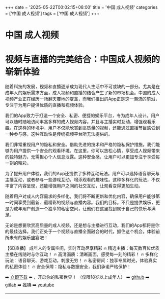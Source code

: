 +++
date = '2025-05-22T00:02:15+08:00'
title = '中国 成人视频'
categories = ['中国 成人视频']
tags = ['中国 成人视频']
+++

# 中国 成人视频

# 视频与直播的完美结合：中国成人视频的崭新体验

随着科技的发展，视频和直播逐渐成为现代人生活中不可或缺的一部分。尤其是在成年人的娱乐需求方面，成人视频和直播的结合产生了新的市场机会。中国的成人视频产业正在经历一场翻天覆地的变革，而我们推出的App正是这一潮流的前沿，专注于为用户提供优质的直播和视频体验。

我们的App致力于打造一个安全、私密、便捷的娱乐平台，专为成年人设计。用户可以随时随地访问丰富多样的成人视频内容，并且与主播实时互动，增强观看乐趣。在这样的环境中，用户不仅能欣赏到高质量的视频，还能通过直播节目感受到一种参与感，这种互动性是传统视频平台所无法提供的。

我们非常重视用户的隐私和安全。借助先进的技术和严格的隐私保护措施，我们能够为用户提供一个安全的观看环境。在这里，你可以放松心情，享受成人视频带来的独特魅力，无需担心个人信息泄露。这种安全感，让用户可以更加专注于享受每一刻的精彩。

为了提升用户体验，我们的App还提供了多种互动玩法。用户可以选择语音聊天与主播互动，或者参与一些游戏互动，增添观看的趣味性。这种多样化的玩法，不仅丰富了内容呈现，还能增强用户之间的社交互动，让观看变得更加生动。

随着用户对成人内容需求的多样化，我们将不断更新和优化内容，确保用户能够第一时间享受到最新、最精彩的视频与直播内容。我们的目标，不只是提供娱乐，更是为成年用户创造一个独享的私密空间，让他们在这里找到属于自己的快乐与满足。

无论是想要欣赏高质量的成人视频，还是想与主播进行互动，我们的App都将是你的最佳选择。我们正处于一个视频与直播全面融合的时代，抓住这个机会，体验前所未有的娱乐盛宴吧！

【6D直播】
成年人的专属空间，实时互动尽享精彩
🔥 精选主播：每天数百位优质主播在线随时与你互动！
🔥 高清画质：清晰画面，感受每一刻的精彩！
🔥 多样化玩法：语音聊天、游戏互动，刺激无穷！
🔥 私密房间：独享专属时光，体验真实的私密体验！
🔥 安全保障：隐私与数据安全，我们承诺严格保护！

➡️ [立即下载](https://down123.s3.ap-east-1.amazonaws.com/index.html?channelCode=blog) ⬅️ ，开启你的私密世界！
（仅限18岁以上成年人）
➡️ [github](https://aldult-live.github.io/)
➡️ [gitlab](https://seo-09598d.gitlab.io/)
➡️ [推特](https://x.com/wegame33)
➡️ [youtube](https://www.youtube.com/@6Dlive)

---
